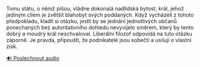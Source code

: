 
Tomu státu, o němž píšou, vládne dokonalá nadlidská bytost, král, jehož jediným cílem je zvětšit blahobyt svých poddaných. Když vycházeli z tohoto předpokladu, kladli si otázku, jestli by se jednání jednotlivých občanů ponechaných bez autoritativního dohledu nevyvíjelo směrem, který by tento dobrý a moudrý král neschvaloval. Liberální filozof odpovídá na tuto otázku záporně. Je pravda, připouští, že podnikatelé jsou sobečtí a usilují o vlastní zisk.

[🔊 Poslechnout audio](/data/7-paragraphs/audio/chapter_139/para_013-Tomu-sttu-o-nm-pou-vldne-dokonal-nadlidsk.mp3)

